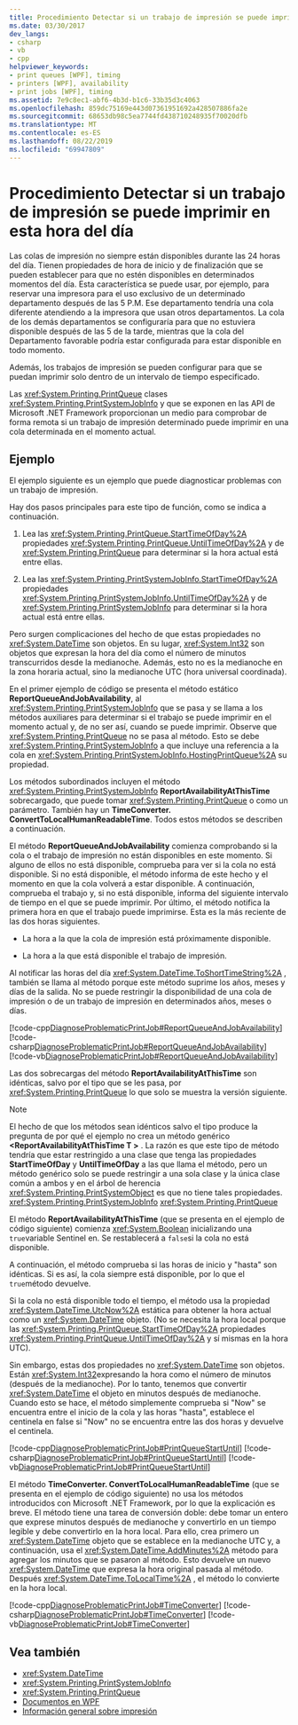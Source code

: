 ```yaml
---
title: Procedimiento Detectar si un trabajo de impresión se puede imprimir en esta hora del día
ms.date: 03/30/2017
dev_langs:
- csharp
- vb
- cpp
helpviewer_keywords:
- print queues [WPF], timing
- printers [WPF], availability
- print jobs [WPF], timing
ms.assetid: 7e9c8ec1-abf6-4b3d-b1c6-33b35d3c4063
ms.openlocfilehash: 859dc75169e443d07361951692a428507886fa2e
ms.sourcegitcommit: 68653db98c5ea7744fd438710248935f70020dfb
ms.translationtype: MT
ms.contentlocale: es-ES
ms.lasthandoff: 08/22/2019
ms.locfileid: "69947809"
---
```

# <a name="how-to-discover-whether-a-print-job-can-be-printed-at-this-time-of-day"></a>Procedimiento Detectar si un trabajo de impresión se puede imprimir en esta hora del día
Las colas de impresión no siempre están disponibles durante las 24 horas del día. Tienen propiedades de hora de inicio y de finalización que se pueden establecer para que no estén disponibles en determinados momentos del día. Esta característica se puede usar, por ejemplo, para reservar una impresora para el uso exclusivo de un determinado departamento después de las 5 P.M. Ese departamento tendría una cola diferente atendiendo a la impresora que usan otros departamentos. La cola de los demás departamentos se configuraría para que no estuviera disponible después de las 5 de la tarde, mientras que la cola del Departamento favorable podría estar configurada para estar disponible en todo momento.  
  
 Además, los trabajos de impresión se pueden configurar para que se puedan imprimir solo dentro de un intervalo de tiempo especificado.  
  
 Las <xref:System.Printing.PrintQueue> clases <xref:System.Printing.PrintSystemJobInfo> y que se exponen en las API de Microsoft .NET Framework proporcionan un medio para comprobar de forma remota si un trabajo de impresión determinado puede imprimir en una cola determinada en el momento actual.  
  
## <a name="example"></a>Ejemplo  
 El ejemplo siguiente es un ejemplo que puede diagnosticar problemas con un trabajo de impresión.  
  
 Hay dos pasos principales para este tipo de función, como se indica a continuación.  
  
1. Lea las <xref:System.Printing.PrintQueue.StartTimeOfDay%2A> propiedades <xref:System.Printing.PrintQueue.UntilTimeOfDay%2A> y de <xref:System.Printing.PrintQueue> para determinar si la hora actual está entre ellas.  
  
2. Lea las <xref:System.Printing.PrintSystemJobInfo.StartTimeOfDay%2A> propiedades <xref:System.Printing.PrintSystemJobInfo.UntilTimeOfDay%2A> y de <xref:System.Printing.PrintSystemJobInfo> para determinar si la hora actual está entre ellas.  
  
 Pero surgen complicaciones del hecho de que estas propiedades no <xref:System.DateTime> son objetos. En su lugar, <xref:System.Int32> son objetos que expresan la hora del día como el número de minutos transcurridos desde la medianoche. Además, esto no es la medianoche en la zona horaria actual, sino la medianoche UTC (hora universal coordinada).  
  
 En el primer ejemplo de código se presenta el método estático **ReportQueueAndJobAvailability**, al <xref:System.Printing.PrintSystemJobInfo> que se pasa y se llama a los métodos auxiliares para determinar si el trabajo se puede imprimir en el momento actual y, de no ser así, cuando se puede imprimir. Observe que <xref:System.Printing.PrintQueue> no se pasa al método. Esto se debe <xref:System.Printing.PrintSystemJobInfo> a que incluye una referencia a la cola en <xref:System.Printing.PrintSystemJobInfo.HostingPrintQueue%2A> su propiedad.  
  
 Los métodos subordinados incluyen el método <xref:System.Printing.PrintSystemJobInfo> **ReportAvailabilityAtThisTime** sobrecargado, que puede tomar <xref:System.Printing.PrintQueue> o como un parámetro. También hay un **TimeConverter. ConvertToLocalHumanReadableTime**. Todos estos métodos se describen a continuación.  
  
 El método **ReportQueueAndJobAvailability** comienza comprobando si la cola o el trabajo de impresión no están disponibles en este momento. Si alguno de ellos no está disponible, comprueba para ver si la cola no está disponible. Si no está disponible, el método informa de este hecho y el momento en que la cola volverá a estar disponible. A continuación, comprueba el trabajo y, si no está disponible, informa del siguiente intervalo de tiempo en el que se puede imprimir. Por último, el método notifica la primera hora en que el trabajo puede imprimirse. Esta es la más reciente de las dos horas siguientes.  
  
- La hora a la que la cola de impresión está próximamente disponible.  
  
- La hora a la que está disponible el trabajo de impresión.  
  
 Al notificar las horas del día <xref:System.DateTime.ToShortTimeString%2A> , también se llama al método porque este método suprime los años, meses y días de la salida. No se puede restringir la disponibilidad de una cola de impresión o de un trabajo de impresión en determinados años, meses o días.  
  
 [!code-cpp[DiagnoseProblematicPrintJob#ReportQueueAndJobAvailability](~/samples/snippets/cpp/VS_Snippets_Wpf/DiagnoseProblematicPrintJob/CPP/Program.cpp#reportqueueandjobavailability)]
 [!code-csharp[DiagnoseProblematicPrintJob#ReportQueueAndJobAvailability](~/samples/snippets/csharp/VS_Snippets_Wpf/DiagnoseProblematicPrintJob/CSharp/Program.cs#reportqueueandjobavailability)]
 [!code-vb[DiagnoseProblematicPrintJob#ReportQueueAndJobAvailability](~/samples/snippets/visualbasic/VS_Snippets_Wpf/DiagnoseProblematicPrintJob/visualbasic/program.vb#reportqueueandjobavailability)]  
  
 Las dos sobrecargas del método **ReportAvailabilityAtThisTime** son idénticas, salvo por el tipo que se les pasa, por <xref:System.Printing.PrintQueue> lo que solo se muestra la versión siguiente.  
  
> [!NOTE]
> El hecho de que los métodos sean idénticos salvo el tipo produce la pregunta de por qué el ejemplo no crea un método genérico **\<ReportAvailabilityAtThisTime T >** . La razón es que este tipo de método tendría que estar restringido a una clase que tenga las propiedades **StartTimeOfDay** y **UntilTimeOfDay** a las que llama el método, pero un método genérico solo se puede restringir a una sola clase y la única clase común a ambos y en el árbol de herencia <xref:System.Printing.PrintSystemObject> es que no tiene tales propiedades. <xref:System.Printing.PrintSystemJobInfo> <xref:System.Printing.PrintQueue>  
  
 El método **ReportAvailabilityAtThisTime** (que se presenta en el ejemplo de código siguiente) comienza <xref:System.Boolean> inicializando una `true`variable Sentinel en. Se restablecerá a `false`si la cola no está disponible.  
  
 A continuación, el método comprueba si las horas de inicio y "hasta" son idénticas. Si es así, la cola siempre está disponible, por lo que el `true`método devuelve.  
  
 Si la cola no está disponible todo el tiempo, el método usa la propiedad <xref:System.DateTime.UtcNow%2A> estática para obtener la hora actual como un <xref:System.DateTime> objeto. (No se necesita la hora local porque las <xref:System.Printing.PrintQueue.StartTimeOfDay%2A> propiedades <xref:System.Printing.PrintQueue.UntilTimeOfDay%2A> y sí mismas en la hora UTC).  
  
 Sin embargo, estas dos propiedades no <xref:System.DateTime> son objetos. Están <xref:System.Int32>expresando la hora como el número de minutos (después de la medianoche). Por lo tanto, tenemos que convertir <xref:System.DateTime> el objeto en minutos después de medianoche. Cuando esto se hace, el método simplemente comprueba si "Now" se encuentra entre el inicio de la cola y las horas "hasta", establece el centinela en false si "Now" no se encuentra entre las dos horas y devuelve el centinela.  
  
 [!code-cpp[DiagnoseProblematicPrintJob#PrintQueueStartUntil](~/samples/snippets/cpp/VS_Snippets_Wpf/DiagnoseProblematicPrintJob/CPP/Program.cpp#printqueuestartuntil)]
 [!code-csharp[DiagnoseProblematicPrintJob#PrintQueueStartUntil](~/samples/snippets/csharp/VS_Snippets_Wpf/DiagnoseProblematicPrintJob/CSharp/Program.cs#printqueuestartuntil)]
 [!code-vb[DiagnoseProblematicPrintJob#PrintQueueStartUntil](~/samples/snippets/visualbasic/VS_Snippets_Wpf/DiagnoseProblematicPrintJob/visualbasic/program.vb#printqueuestartuntil)]  
  
 El método **TimeConverter. ConvertToLocalHumanReadableTime** (que se presenta en el ejemplo de código siguiente) no usa los métodos introducidos con Microsoft .NET Framework, por lo que la explicación es breve. El método tiene una tarea de conversión doble: debe tomar un entero que exprese minutos después de medianoche y convertirlo en un tiempo legible y debe convertirlo en la hora local. Para ello, crea primero un <xref:System.DateTime> objeto que se establece en la medianoche UTC y, a continuación, usa el <xref:System.DateTime.AddMinutes%2A> método para agregar los minutos que se pasaron al método. Esto devuelve un nuevo <xref:System.DateTime> que expresa la hora original pasada al método. Después <xref:System.DateTime.ToLocalTime%2A> , el método lo convierte en la hora local.  
  
 [!code-cpp[DiagnoseProblematicPrintJob#TimeConverter](~/samples/snippets/cpp/VS_Snippets_Wpf/DiagnoseProblematicPrintJob/CPP/Program.cpp#timeconverter)]
 [!code-csharp[DiagnoseProblematicPrintJob#TimeConverter](~/samples/snippets/csharp/VS_Snippets_Wpf/DiagnoseProblematicPrintJob/CSharp/Program.cs#timeconverter)]
 [!code-vb[DiagnoseProblematicPrintJob#TimeConverter](~/samples/snippets/visualbasic/VS_Snippets_Wpf/DiagnoseProblematicPrintJob/visualbasic/program.vb#timeconverter)]  
  
## <a name="see-also"></a>Vea también

- <xref:System.DateTime>
- <xref:System.Printing.PrintSystemJobInfo>
- <xref:System.Printing.PrintQueue>
- [Documentos en WPF](documents-in-wpf.md)
- [Información general sobre impresión](printing-overview.md)
